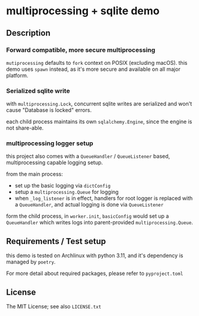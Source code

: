 # multiprocessing + sqlite demo

## Description

### Forward compatible, more secure multiprocessing

`mutiprocessing` defaults to `fork` context on POSIX (excluding macOS).
this demo uses `spawn` instead, as it's more secure and available on all
major platform.

### Serialized sqlite write

with `multiprocessing.Lock`, concurrent sqlite writes are serialized
and won't cause "Database is locked" errors.

each child process maintains its own `sqlalchemy.Engine`, since the
engine is not share-able.

### multiprocessing logger setup

this project also comes with a `QueueHandler` / `QueueListener` based,
multiprocessing capable logging setup.

from the main process:

* set up the basic logging via `dictConfig`
* setup a `multiprocessing.Queue` for logging
* when `_log_listener` is in effect, handlers for root logger
  is replaced with a `QueueHandler`, and actual logging is done
  via `QueueListener`

form the child process, in `worker.init`, `basicConfig` would
set up a `QueueHandler` which writes logs into parent-provided
`multiprocessing.Queue`.

## Requirements / Test setup

this demo is tested on Archlinux with python 3.11, and it's
dependency is managed by `poetry`.

For more detail about required packages, please refer to `pyproject.toml`

## License

The MIT License; see also `LICENSE.txt`
